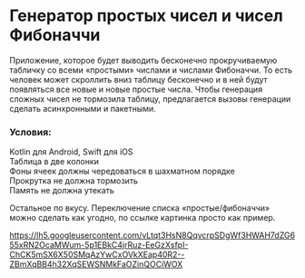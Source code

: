 # Генератор простых чисел и чисел Фибоначчи

Приложение, которое будет выводить бесконечно прокручиваемую табличку со всеми «простыми» числами и числами Фибоначчи. 
То есть человек может скроллить вниз таблицу бесконечно и в ней будут появляться все новые и новые простые числа. 
Чтобы генерация сложных чисел не тормозила таблицу, предлагается вызовы генерации сделать асинхронными и пакетными.
  
### Условия:  
Kotlin для Android, Swift для iOS  
Таблица в две колонки  
Фоны ячеек должны чередоваться в шахматном порядке  
Прокрутка не должна тормозить  
Память не должна утекать  
  
Остальное по вкусу. Переключение списка «простые/фибоначчи» можно
сделать как угодно, по ссылке картинка просто как пример.

https://lh5.googleusercontent.com/vLtqt3HsN8QqvcrpSDgWf3HWAH7dZG655xRN2OcaMWum-5p1EBkC4jrRuz-EeGzXsfpI-ChCK5mSX6X50SMqAzYwCxOVkXEap40R2--ZBmXqBB4h32XqSEWSNMkFaOZinQOCiWOX
